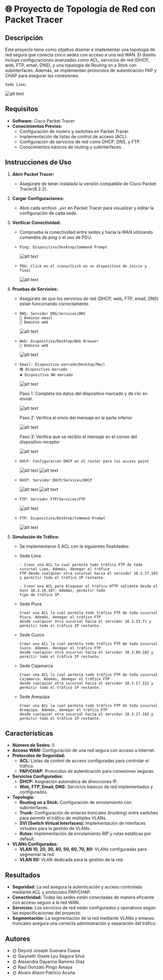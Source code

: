 # 🌐 Proyecto de Topología de Red con Packet Tracer 

## Descripción

Este proyecto tiene como objetivo diseñar e implementar una topología de red segura que conecta cinco sedes con acceso a una red WAN. El diseño incluye configuraciones avanzadas como ACL, servicios de red (DHCP, web, FTP, email, DNS), y una topología de Routing on a Stick con subinterfaces. Además, se implementan protocolos de autenticación PAP y CHAP para asegurar las conexiones.

    Sede Lima:
![alt text](Sede_Lima.png)

## Requisitos

- **Software:** Cisco Packet Tracer
- **Conocimientos Previos:** 
  - Configuración de routers y switches en Packet Tracer.
  - Implementación de listas de control de acceso (ACL).
  - Configuración de servicios de red como DHCP, DNS, y FTP.
  - Conocimientos básicos de routing y subinterfaces.

## Instrucciones de Uso

1. **Abrir Packet Tracer:** 
   - Asegúrate de tener instalada la versión compatible de Cisco Packet Tracer(8.2.2).
2. **Cargar Configuraciones:**
   - Abre cada archivo `.pkt` en Packet Tracer para visualizar y editar la configuración de cada sede.
3. **Verificar Conectividad:**
   - Comprueba la conectividad entre sedes y hacia la WAN utilizando comandos de ping o el uso de PDU.
   -     Ping: Dispositivo/Desktop/Command Prompt
       ![alt text](Ping_dispositivo.png)
   -     PDU: Click en el icono/CLick en un dispositivo de inicio y final
       ![alt text](PDU_dispositivo.png) 
4. **Pruebas de Servicios:**
   - Asegúrate de que los servicios de red (DHCP, web, FTP, email, DNS) están funcionando correctamente.
   -     DNS: Servidor DNS/Services/DNS
         🔵 Dominio email
         🔴 Dominio web
        ![alt text](Dominio_DNS.png)
   -     Web: Dispositivo/Desktop/Web Browser
         🔴 Dominio web
        ![alt text](Servicio_Web.png) 
   -     Email: Dispositivo marcado/Desktop/Mail
         🟢 Dispositivo marcado
         ❌ Dispositivo NO marcado
       ![alt text](Dispositivos.png)

       Paso 1: Completa los datos del dispositivo marcado y da clic en enviar.
        
       ![alt text](Completar_datos.png) 

       Paso 2: Verifica el envio del mensaje en la parte inferior

       ![alt text](Verificar_envio.png)

       Paso 3: Verifica que se recibio el mensaje en el correo del dispositivo receptor
    
       ![alt text](Verificar_receptor.png)
        
   -     DHCP: Configuración DHCP en el router para los access point
       ![alt text](DHCP_router.png)
       ![alt text](DHCP_dispositivo.png)

   -     DHCP: Servidor DHCP/Services/DHCP
       ![alt text](DHCP_server.png)
       ![alt text](DHCP_dispositivo_server.png)

   -     FTP: Servidor FTP/Services/FTP
       ![alt text](FTP_server.png)
   -     FTP: Dispositivo/Desktop/Command Prompt
       ![alt text](FTP_dispositivo.png)   
       
5. **Simulación de Tráfico:**
   - Se implementaron 5 ACL con la siguientes finalidades:
   -    Sede Lima
   
            - Crear una ACL la cual permita todo tráfico FTP de toda sucursal Lima. Además, denegar el tráfico 
            FTP desde cualquier otra sucursal hacia el servidor 10.3.17.103 y permitir todo el tráfico IP restante.
        
            - Crear una ACL para bloquear el tráfico HTTP saliente desde el host 10.3.16.197. Además, permitir todo 
            tipo de tráfico IP.        
   -    Sede Piura

            Crear una ACL la cual permita todo tráfico FTP de toda sucursal Piura. Además, denegar el tráfico FTP 
            desde cualquier otra sucursal hacia el servidor 10.3.33.71 y permitir todo el tráfico IP restante.
        
   -    Sede Cuzco
        
            Crear una ACL la cual permita todo tráfico FTP de toda sucursal Cuzco. Además, denegar el tráfico FTP 
            desde cualquier otra sucursal hacia el servidor 10.3.80.182 y permitir todo el tráfico IP restante.
        
   -    Sede Cajamarca
        
            Crear una ACL la cual permita todo tráfico FTP de toda sucursal Cajamarca. Además, denegar el tráfico FTP 
            desde cualquier otra sucursal hacia el servidor 10.3.17.212 y permitir todo el tráfico IP restante.
        
   -    Sede Arequipa
        
            Crear una ACL la cual permita todo tráfico FTP de toda sucursal Arequipa. Además, denegar el tráfico FTP 
            desde cualquier otra sucursal hacia el servidor 10.3.17.103 y permitir todo el tráfico IP restante.

## Características

- **Número de Sedes:** 5
- **Acceso WAN:** Configuración de una red segura con acceso a Internet.
- **Protocolos de Seguridad:**
  - **ACL:** Listas de control de acceso configuradas para controlar el tráfico.
  - **PAP/CHAP:** Protocolos de autenticación para conexiones seguras.
- **Servicios Configurados:**
  - **DHCP:** Asignación automática de direcciones IP.
  - **Web, FTP, Email, DNS:** Servicios básicos de red implementados y configurados.
- **Topología:**
  - **Routing on a Stick:** Configuración de enrutamiento con subinterfaces.
  - **Trunk:** Configuración de enlaces troncales (trunking) entre switches para permitir el tráfico de múltiples VLANs.
  - **SVI (Switch Virtual Interfaces):** Implementación de interfaces virtuales para la gestión de VLANs.
  - **Rutas:** Implementación de enrutamiento RIP y rutas estáticas por     default.
- **VLANs Configuradas:**
  - **VLAN 10, 20, 30, 40, 50, 60, 70, 80:** VLANs configuradas para segmentar la red.
  - **VLAN 90:** VLAN dedicada para la gestión de la red.


## Resultados

- **Seguridad:** La red asegura la autenticación y acceso controlado mediante ACL y protocolos PAP/CHAP.
- **Conectividad:** Todas las sedes están conectadas de manera eficiente con acceso seguro a la red WAN.
- **Servicios:** Los servicios de red están configurados y operativos según las especificaciones del proyecto.
- **Segmentación:** La segmentación de la red mediante VLANs y enlaces troncales asegura una correcta administración y separación del tráfico.

## Autores

- 🌞 Deyvid Joseph Guevara Cueva
- 🌞 Gwyneth Gisele Lyu Segura Silva
- 🌞 Alexandra Dayanna Ramirez Díaz
- 🌞 Raul Gonzalo Pingo Amaya
- 🌞 Alvaro Alison Patricio Acuña